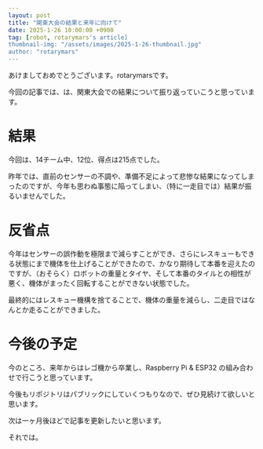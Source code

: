 ```yaml
---
layout: post
title: "関東大会の結果と来年に向けて"
date: 2025-1-26 10:00:00 +0900
tag: [robot, rotarymars's article]
thumbnail-img: "/assets/images/2025-1-26-thumbnail.jpg"
author: "rotarymars"
---
```

あけましておめでとうございます。rotarymarsです。

今回の記事では、は、関東大会での結果について振り返っていこうと思っています。

# 結果
今回は、14チーム中、12位、得点は215点でした。

昨年では、直前のセンサーの不調や、準備不足によって悲惨な結果になってしまったのですが、今年も思わぬ事態に陥ってしまい、（特に一走目では）結果が振るいませんでした。

# 反省点
今年はセンサーの誤作動を極限まで減らすことができ、さらにレスキューもできる状態にまで機体を仕上げることができたので、かなり期待して本番を迎えたのですが、（おそらく）ロボットの重量とタイヤ、そして本番のタイルとの相性が悪く、機体がまったく回転することができない状態でした。

最終的にはレスキュー機構を捨てることで、機体の重量を減らし、二走目ではなんとか走ることができました。

# 今後の予定
今のところ、来年からはレゴ機から卒業し、Raspberry Pi & ESP32 の組み合わせで行こうと思っています。

今後もリポジトリはパブリックにしていくつもりなので、ぜひ見続けて欲しいと思います。

次は一ヶ月後ほどで記事を更新したいと思います。

それでは。
